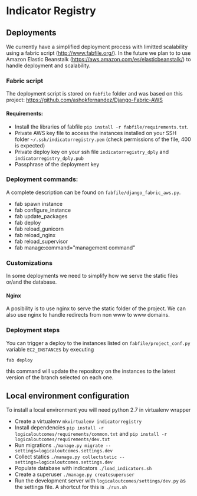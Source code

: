 # Indicator Registry


## Deployments
We currently have a simplified deployment process with limitted scalability using a fabric script (http://www.fabfile.org/). In the future we plan to to use Amazon Elastic Beanstalk (https://aws.amazon.com/es/elasticbeanstalk/) to handle deployment and scalability.

### Fabric script
The deployment script is stored on `fabfile` folder and was based on this project: https://github.com/ashokfernandez/Django-Fabric-AWS

#### Requirements:
 * Install the libraries of fabfile `pip install -r fabfile/requirements.txt`.
 * Private AWS key file to access the instances installed on your SSH folder `~/.ssh/indicatorregistry.pem` (check permissions of the file, 400 is expected)
 * Private deploy key on your ssh file `indicatorregistry_dply` and `indicatorregistry_dply.pub`
 * Passphrase of the deployment key

### Deployment commands:
A complete description can be found on `fabfile/django_fabric_aws.py`.
 * fab spawn instance
 * fab configure_instance
 * fab update_packages
 * fab deploy
 * fab reload_gunicorn
 * fab reload_nginx
 * fab reload_supervisor
 * fab manage:command="management command"


### Customizations
In some deployments we need to simplify how we serve the static files or/and the database.

#### Nginx
A posibility is to use nginx to serve the static folder of the project.
We can also use nginx to handle redirects from non www to www domains.

### Deployment steps
You can trigger a deploy to the instances listed on `fabfile/project_conf.py` variable `EC2_INSTANCES` by executing

```
fab deploy
```

this command will update the repository on the instances to the latest version of the branch selected on each one.


## Local environment configuration

To install a local environment you will need python 2.7 in virtualenv wrapper

 * Create a virtualenv `mkvirtualenv indicatorregistry`
 * Install dependencies `pip install -r logicaloutcomes/requirements/common.txt` and `pip install -r logicaloutcomes/requirements/dev.txt`
 * Run migrations `./manage.py migrate --settings=logicaloutcomes.settings.dev`
 * Collect statics `./manage.py collectstatic --settings=logicaloutcomes.settings.dev`
 * Populate database with indicators `./load_indicators.sh`
 * Create a superuser `./manage.py createsuperuser`
 * Run the development server with `logicaloutcomes/settings/dev.py` as the settings file. A shortcut for this is `./run.sh`

